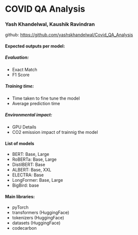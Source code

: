 # COVID QA Analysis
### Yash Khandelwal, Kaushik Ravindran

github: https://github.com/yashskhandelwal/Covid_QA_Analysis

#### Expected outputs per model:
##### Evaluation:
* Exact Match
* F1 Score
##### Training time:
* Time taken to fine tune the model
* Average prediction time
##### Environmental impact:
* GPU Details
* CO2 emission impact of trainnig the model
#### List of models
* BERT: Base, Large
* RoBERTa: Base, Large
* DistilBERT: Base
* ALBERT: Base, XXL
* ELECTRA: Base
* LongFormer: Base, Large
* BigBird: base
#### Main libraries:
* pyTorch
* transformers (HuggingFace)
* tokenizers (HuggingFace)
* datasets (HuggingFace)
* codecarbon
